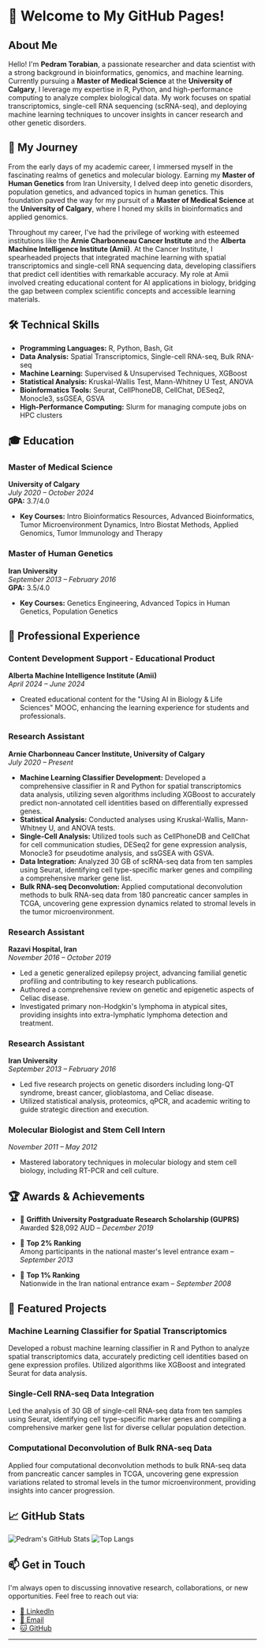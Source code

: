 # 👋 Welcome to My GitHub Pages!



## About Me

Hello! I'm **Pedram Torabian**, a passionate researcher and data scientist with a strong background in bioinformatics, genomics, and machine learning. Currently pursuing a **Master of Medical Science** at the **University of Calgary**, I leverage my expertise in R, Python, and high-performance computing to analyze complex biological data. My work focuses on spatial transcriptomics, single-cell RNA sequencing (scRNA-seq), and deploying machine learning techniques to uncover insights in cancer research and other genetic disorders.

## 🌱 My Journey

From the early days of my academic career, I immersed myself in the fascinating realms of genetics and molecular biology. Earning my **Master of Human Genetics** from Iran University, I delved deep into genetic disorders, population genetics, and advanced topics in human genetics. This foundation paved the way for my pursuit of a **Master of Medical Science** at the **University of Calgary**, where I honed my skills in bioinformatics and applied genomics.

Throughout my career, I've had the privilege of working with esteemed institutions like the **Arnie Charbonneau Cancer Institute** and the **Alberta Machine Intelligence Institute (Amii)**. At the Cancer Institute, I spearheaded projects that integrated machine learning with spatial transcriptomics and single-cell RNA sequencing data, developing classifiers that predict cell identities with remarkable accuracy. My role at Amii involved creating educational content for AI applications in biology, bridging the gap between complex scientific concepts and accessible learning materials.

## 🛠️ Technical Skills

- **Programming Languages:** R, Python, Bash, Git
- **Data Analysis:** Spatial Transcriptomics, Single-cell RNA-seq, Bulk RNA-seq
- **Machine Learning:** Supervised & Unsupervised Techniques, XGBoost
- **Statistical Analysis:** Kruskal-Wallis Test, Mann-Whitney U Test, ANOVA
- **Bioinformatics Tools:** Seurat, CellPhoneDB, CellChat, DESeq2, Monocle3, ssGSEA, GSVA
- **High-Performance Computing:** Slurm for managing compute jobs on HPC clusters

## 🎓 Education

### Master of Medical Science
**University of Calgary**  
*July 2020 – October 2024*  
**GPA:** 3.7/4.0

- **Key Courses:** Intro Bioinformatics Resources, Advanced Bioinformatics, Tumor Microenvironment Dynamics, Intro Biostat Methods, Applied Genomics, Tumor Immunology and Therapy

### Master of Human Genetics
**Iran University**  
*September 2013 – February 2016*  
**GPA:** 3.5/4.0

- **Key Courses:** Genetics Engineering, Advanced Topics in Human Genetics, Population Genetics

## 💼 Professional Experience

### **Content Development Support - Educational Product**
**Alberta Machine Intelligence Institute (Amii)**  
*April 2024 – June 2024*

- Created educational content for the "Using AI in Biology & Life Sciences" MOOC, enhancing the learning experience for students and professionals.

### **Research Assistant**
**Arnie Charbonneau Cancer Institute, University of Calgary**  
*July 2020 – Present*

- **Machine Learning Classifier Development:** Developed a comprehensive classifier in R and Python for spatial transcriptomics data analysis, utilizing seven algorithms including XGBoost to accurately predict non-annotated cell identities based on differentially expressed genes.
- **Statistical Analysis:** Conducted analyses using Kruskal-Wallis, Mann-Whitney U, and ANOVA tests.
- **Single-Cell Analysis:** Utilized tools such as CellPhoneDB and CellChat for cell communication studies, DESeq2 for gene expression analysis, Monocle3 for pseudotime analysis, and ssGSEA with GSVA.
- **Data Integration:** Analyzed 30 GB of scRNA-seq data from ten samples using Seurat, identifying cell type-specific marker genes and compiling a comprehensive marker gene list.
- **Bulk RNA-seq Deconvolution:** Applied computational deconvolution methods to bulk RNA-seq data from 180 pancreatic cancer samples in TCGA, uncovering gene expression dynamics related to stromal levels in the tumor microenvironment.

### **Research Assistant**
**Razavi Hospital, Iran**  
*November 2016 – October 2019*

- Led a genetic generalized epilepsy project, advancing familial genetic profiling and contributing to key research publications.
- Authored a comprehensive review on genetic and epigenetic aspects of Celiac disease.
- Investigated primary non-Hodgkin's lymphoma in atypical sites, providing insights into extra-lymphatic lymphoma detection and treatment.

### **Research Assistant**
**Iran University**  
*September 2013 – February 2016*

- Led five research projects on genetic disorders including long-QT syndrome, breast cancer, glioblastoma, and Celiac disease.
- Utilized statistical analysis, proteomics, qPCR, and academic writing to guide strategic direction and execution.

### **Molecular Biologist and Stem Cell Intern**
*November 2011 – May 2012*

- Mastered laboratory techniques in molecular biology and stem cell biology, including RT-PCR and cell culture.

## 🏆 Awards & Achievements

- 🏅 **Griffith University Postgraduate Research Scholarship (GUPRS)**  
  Awarded $28,092 AUD – *December 2019*
  
- 🥇 **Top 2% Ranking**  
  Among participants in the national master's level entrance exam – *September 2013*
  
- 🥇 **Top 1% Ranking**  
  Nationwide in the Iran national entrance exam – *September 2008*

## 📂 Featured Projects

### **Machine Learning Classifier for Spatial Transcriptomics**
Developed a robust machine learning classifier in R and Python to analyze spatial transcriptomics data, accurately predicting cell identities based on gene expression profiles. Utilized algorithms like XGBoost and integrated Seurat for data analysis.

### **Single-Cell RNA-seq Data Integration**
Led the analysis of 30 GB of single-cell RNA-seq data from ten samples using Seurat, identifying cell type-specific marker genes and compiling a comprehensive marker gene list for diverse cellular population detection.

### **Computational Deconvolution of Bulk RNA-seq Data**
Applied four computational deconvolution methods to bulk RNA-seq data from pancreatic cancer samples in TCGA, uncovering gene expression variations related to stromal levels in the tumor microenvironment, providing insights into cancer progression.

## 📈 GitHub Stats

![Pedram's GitHub Stats](https://github-readme-stats.vercel.app/api?username=Pedramto89&show_icons=true&theme=radical)
![Top Langs](https://github-readme-stats.vercel.app/api/top-langs/?username=Pedramto89&layout=compact&theme=radical)

## 📫 Get in Touch

I'm always open to discussing innovative research, collaborations, or new opportunities. Feel free to reach out via:

- [🔗 LinkedIn](https://www.linkedin.com/in/pedram-torabian)
- [📧 Email](mailto:pedram.torabian@ucalgary.ca)
- [🐱 GitHub](https://github.com/Pedramto89)

---
